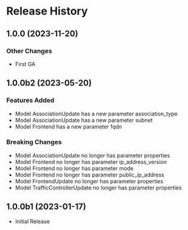 # Release History

## 1.0.0 (2023-11-20)

### Other Changes

  - First GA

## 1.0.0b2 (2023-05-20)

### Features Added

  - Model AssociationUpdate has a new parameter association_type
  - Model AssociationUpdate has a new parameter subnet
  - Model Frontend has a new parameter fqdn

### Breaking Changes

  - Model AssociationUpdate no longer has parameter properties
  - Model Frontend no longer has parameter ip_address_version
  - Model Frontend no longer has parameter mode
  - Model Frontend no longer has parameter public_ip_address
  - Model FrontendUpdate no longer has parameter properties
  - Model TrafficControllerUpdate no longer has parameter properties

## 1.0.0b1 (2023-01-17)

* Initial Release
